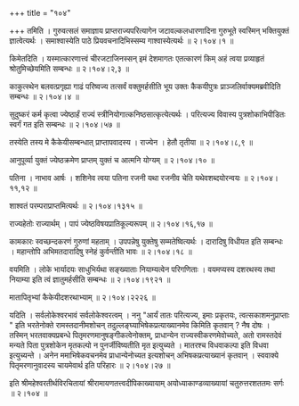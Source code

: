 +++
title = "१०४"

+++
तमिति । गुरुवत्सलं समाज्ञाय प्राप्तराज्यपरित्यागेन जटावल्कलधारणादिना गुरुभूते स्वस्मिन् भक्तियुक्तं ज्ञात्वेत्यर्थः । समाश्वास्येति पाठे प्रियवचनादिभिस्सम्य गाश्वास्येत्यर्थः  ॥  २।१०४।१  ॥   

  

किमेतदिति । यस्मात्कारणात्त्वं चीरजटाजिनस्सन् इमं देशमागतः एतत्कारणं किम् अहं त्वया प्रव्याहृतं श्रोतुमिच्छेयमिति सम्बन्धः  ॥  २।१०४।२,३  ॥   

  

काकुत्स्थेन बलवत्प्रगृह्या गाढं परिष्वज्य तत्सर्वं वक्तुमर्हसीति भूय उक्तः कैकयीपुत्रः प्राञ्जलिर्वाक्यमब्रवीदिति सम्बन्धः  ॥  २।१०४।४  ॥   

  

सुदुष्करं कर्म कृत्वा ज्येष्ठार्हं राज्यं स्त्रीनियोगात्कनिष्ठसात्कृत्येत्यर्थः । परित्यज्य विवास्य पुत्रशोकाभिपीडितः स्वर्गं गत इति सम्बन्धः  ॥  २।१०४।५७  ॥   

  

तस्येति तस्य मे कैकेयीसम्बन्धात् प्राप्तापवादस्य । राज्येन । हेतौ तृतीया  ॥  २।१०४।८,९  ॥   

  

आनुपूर्व्या युक्तं ज्येष्ठक्रमेण प्राप्तम् युक्तं च आत्मनि योग्यम्  ॥  २।१०४।१०  ॥   

  

पतिना । नाभाव आर्षः । शशिनेव त्वया पतिना रजनी यथा रजनीव चेति यथेवशब्दयोरन्वयः  ॥  २।१०४।११,१२  ॥   

  

शाश्वतं परम्पराप्राप्तमित्यर्थः  ॥  २।१०४।१३१५  ॥   

  

राज्यहेतोः राज्यार्थम् । पापं ज्येष्ठविषयप्रातिकूल्यरूपम्  ॥  २।१०४।१६,१७  ॥   

  

कामकारः स्वच्छन्दकरणं गुरुणां महताम् । उपपन्नेषु युक्तेषु सम्मतेष्वित्यर्थः । दारादिषु विधीयत इति सम्बन्धः । महान्तोपि अभिमतदारादिषु स्नेहं कुर्वन्तीति भावः  ॥  २।१०४।१८  ॥   

  

वयमिति । लोके भार्यादयः साधुभिर्यथा सङ्ख्याताः नियाम्यत्वेन परिगणिताः । वयमप्यस्य दशरथस्य तथा नियाम्या इति त्वं ज्ञातुमर्हसीति सम्बन्धः  ॥  २।१०४।१९२१  ॥   

  

मातापितृभ्यां कैकेयीदशरथाभ्याम्  ॥  २।१०४।२२२६  ॥   

  

यदिति । सर्वलोकेश्वरभावं सर्वलोकेश्वरत्वम् । ननु "आर्यं तातः परित्यज्य, इमाः प्रकृतयः, त्वत्सकाशमनुप्राप्ताः " इति भरतेनोक्ते रामस्तदानीमशोचन् तदुल्लङ्घ्याभिषेकप्रत्याख्यानमेव किमिति कृतवान् ? नैष दोषः । तस्मिन् भरतवाक्यप्रबन्धे पितृमरणमानुषङ्गीकत्वेनोक्तम्, प्राधान्येन राज्यस्वीकरणमेवोच्यते, अतो रामस्तदेवं मन्यते पिता पुत्रशोकेन मृतकल्पो न पुनर्जीविष्यतीति मृत इत्युच्यते । मातरश्च विधवाकल्पा इति विधवा इत्युच्यन्ते । अनेन ममाभिषेकवचनमेव प्राधान्येनोच्यत इत्यशोचन् अभिषकप्रत्याख्यानं कृतवान् । स्ववाक्ये पितृमरणानुवादस्य चायमेवार्थ इति परिहारः  ॥  २।१०४।२७  ॥   

  

इति श्रीमहेश्वरतीर्थविरचितायां श्रीरामायणतत्त्वदीपिकाख्यायाम् अयोध्याकाण्डव्याख्यायां चतुरुत्तरशततमः सर्गः  ॥  २।१०४  ॥   

  

  

